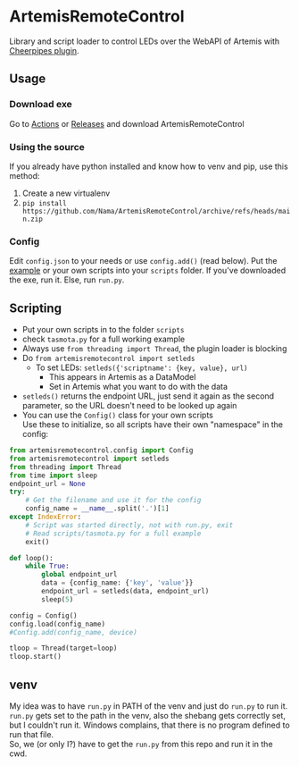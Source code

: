 # ArtemisRemoteControl
Library and script loader to control LEDs over the WebAPI of Artemis with [Cheerpipes plugin](https://github.com/Cheerpipe/Artemis.Plugins.Public/tree/master/src/Modules/Artemis.Plugins.Modules.Json).
## Usage
### Download exe
Go to [Actions](https://github.com/Nama/ArtemisRemoteControl/actions) or [Releases](https://github.com/Nama/ArtemisRemoteControl/releases) and download ArtemisRemoteControl
### Using the source
If you already have python installed and know how to venv and pip, use this method:

1. Create a new virtualenv
2. `pip install https://github.com/Nama/ArtemisRemoteControl/archive/refs/heads/main.zip`

### Config
Edit `config.json` to your needs or use `config.add()` (read below). Put the [example](https://github.com/Nama/ArtemisRemoteControl/tree/main/scripts) or your own scripts into your `scripts` folder.
If you've downloaded the exe, run it. Else, run `run.py`.

## Scripting
- Put your own scripts in to the folder `scripts`
- check `tasmota.py` for a full working example
- Always use `from threading import Thread`, the plugin loader is blocking
- Do `from artemisremotecontrol import setleds`
    - To set LEDs: `setleds({'scriptname': {key, value}, url)`
        - This appears in Artemis as a DataModel
        - Set in Artemis what you want to do with the data
- `setleds()` returns the endpoint URL, just send it again as the second parameter, so the URL doesn't need to be looked up again
- You can use the `Config()` class for your own scripts  
  Use these to initialize, so all scripts have their own "namespace" in the config:
```py
from artemisremotecontrol.config import Config
from artemisremotecontrol import setleds
from threading import Thread
from time import sleep
endpoint_url = None
try:
    # Get the filename and use it for the config
    config_name = __name__.split('.')[1]
except IndexError:
    # Script was started directly, not with run.py, exit
    # Read scripts/tasmota.py for a full example
    exit()

def loop():
    while True:
        global endpoint_url
        data = {config_name: {'key', 'value'}}
        endpoint_url = setleds(data, endpoint_url)
        sleep(5)

config = Config()
config.load(config_name)
#Config.add(config_name, device)

tloop = Thread(target=loop)
tloop.start()
```

## venv
My idea was to have `run.py` in PATH of the venv and just do `run.py` to run it.  
`run.py` gets set to the path in the venv, also the shebang gets correctly set, but I couldn't run it. Windows complains, that there is no program defined to run that file.  
So, we (or only I?) have to get the `run.py` from this repo and run it in the cwd.